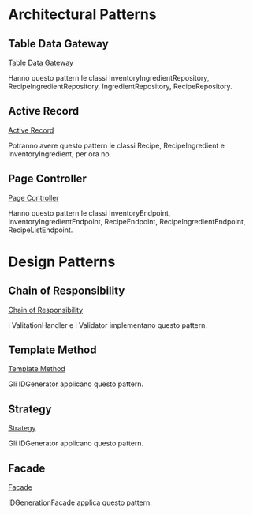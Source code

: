 # Architectural Patterns

## Table Data Gateway

[Table Data Gateway](https://martinfowler.com/eaaCatalog/tableDataGateway.html)

Hanno questo pattern le classi InventoryIngredientRepository, RecipeIngredientRepository, IngredientRepository, RecipeRepository.

## Active Record

[Active Record](https://martinfowler.com/eaaCatalog/activeRecord.html)

Potranno avere questo pattern le classi Recipe, RecipeIngredient e InventoryIngredient, per ora no.

## Page Controller

[Page Controller](https://martinfowler.com/eaaCatalog/pageController.html)

Hanno questo pattern le classi InventoryEndpoint, InventoryIngredientEndpoint, RecipeEndpoint, RecipeIngredientEndpoint, RecipeListEndpoint.

# Design Patterns

## Chain of Responsibility

[Chain of Responsibility](https://refactoring.guru/design-patterns/chain-of-responsibility)

i ValitationHandler e i Validator implementano questo pattern.

## Template Method

[Template Method](https://refactoring.guru/design-patterns/template-method)

Gli IDGenerator applicano questo pattern.

## Strategy

[Strategy](https://refactoring.guru/design-patterns/strategy)

Gli IDGenerator applicano questo pattern.

## Facade

[Facade](https://refactoring.guru/design-patterns/facade)

IDGenerationFacade applica questo pattern.